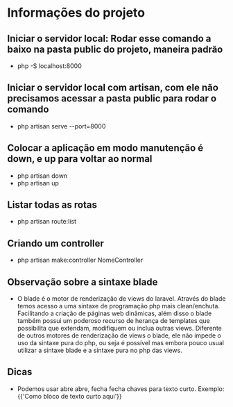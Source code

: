 # Informações do projeto

## Iniciar o servidor local: Rodar esse comando a baixo na pasta public do projeto, maneira padrão

-   php -S localhost:8000

## Iniciar o servidor local com artisan, com ele não precisamos acessar a pasta public para rodar o comando

-   php artisan serve --port=8000

## Colocar a aplicação em modo manutenção é down, e up para voltar ao normal

-   php artisan down
-   php artisan up

## Listar todas as rotas

-   php artisan route:list

## Criando um controller

-   php artisan make:controller NomeController

## Observação sobre a sintaxe blade

-   O blade é o motor de renderização de views do laravel. Através do blade temos acesso a uma sintaxe de programação php mais clean/enchuta. Facilitando a criação de páginas web dinâmicas, além disso o blade também possui um poderoso recurso de herança de templates que possibilita que extendam, modifiquem ou inclua outras views. Diferente de outros motores de renderização de views o blade, ele não impede o uso da sintaxe pura do php, ou seja é possível mas embora pouco usual utilizar a sintaxe blade e a sintaxe pura no php das views.

## Dicas

-   Podemos usar abre abre, fecha fecha chaves para texto curto. Exemplo: {{'Como bloco de texto curto aqui'}}

